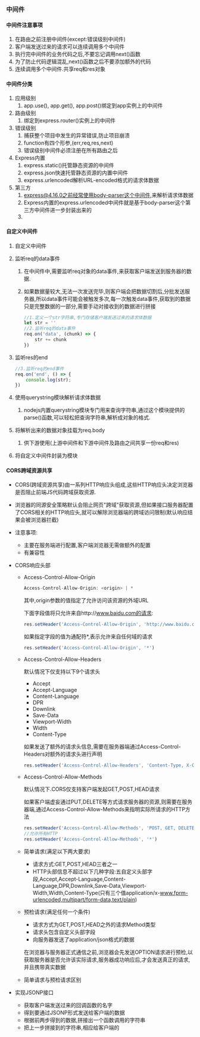 
### 中间件
#### 中间件注意事项
1. 在路由之前注册中间件(except:错误级别中间件)
2. 客户端发送过来的请求可以连续调用多个中间件
3. 执行完中间件的业务代码之后,不要忘记调用next()函数
4. 为了防止代码逻辑混乱,next()函数之后不要添加额外的代码
5. 连续调用多个中间件.共享req和res对象

#### 中间件分类
1. 应用级别
   1. app.use(), app.get(), app.post()绑定到app实例上的中间件
2. 路由级别
   1. 绑定到express.router()实例上的中间件
3. 错误级别
   1. 捕获整个项目中发生的异常错误,防止项目崩溃
   2. function有四个形参,(err,req,res,next)
   3. 错误级别中间件必须注册在所有路由之后
4. Express内置
   1. express.static()托管静态资源的中间件
   2. express.json快速托管静态资源的内置中间件
   3. express.urlencoded解析URL-encoded格式的请求体数据
5. 第三方 
   1. express@4.16.0之前经常使用body-parser这个中间件,来解析请求体数据
   2. Express内置的express.urlencoded中间件就是基于body-parser这个第三方中间件进一步封装出来的
   3. 

#### 自定义中间件
   1. 自定义中间件
   2. 监听req的data事件
      1. 在中间件中,需要监听req对象的data事件,来获取客户端发送到服务器的数据.
      2. 如果数据量较大,无法一次发送完毕,则客户端会把数据切割后,分批发送服务器,所以data事件可能会被触发多次,每一次触发data事件,获取到的数据只是完整数据的一部分,需要手动对接收到的数据进行拼接

         ```js
         //1.定义一个str字符串,专门存储客户端发送过来的请求体数据
         let str = ''
         //2.监听req的data事件
         req.on('data', (chunk) => {
             str += chunk
         })
         ```
   3. 监听res的end

      ```js
      //3.监听req的end事件
      req.on('end', () => {
          console.log(str);
      })
      ```
   4. 使用querystring模块解析请求体数据

         1. nodejs内置querystring模块专门用来查询字符串,通过这个模块提供的parse()函数,可以轻松把查询字符串,解析成对象的格式.

   5. 将解析出来的数据对象挂载为req.body

         1. 供下游使用(上游中间件和下游中间件及路由之间共享一份req和res)

   6. 将自定义中间件封装为模块

#### CORS跨域资源共享

- CORS(跨域资源共享)由一系列HTTP响应头组成,这些HTTP响应头决定浏览器是否阻止前端JS代码跨域获取资源.

- 浏览器的同源安全策略默认会阻止网页"跨域"获取资源,但如果接口服务器配置了CORS相关的HTTP响应头,就可以解除浏览器端的跨域访问限制(默认响应结果会被浏览器拦截)

- 注意事项:

  - 主要在服务端进行配置,客户端浏览器无需做额外的配置
  - 有兼容性

- CORS响应头部

  - Access-Control-Allow-Origin

    ```js
    Access-Control-Allow-Origin: <origin> | *
    ```

    其中,origin参数的值指定了允许访问该资源的外域URL

    下面字段值将只允许来自http://www.baidu.com的请求:

    ```js
    res.setHeader('Access-Control-Allow-Origin', 'http://www.baidu.com')
    ```

    如果指定字段的值为通配符*,表示允许来自任何域的请求

    ```js
    res.setHeader('Access-Control-Allow-Origin', '*')
    ```

  - Access-Control-Allow-Headers

    默认情况下仅支持以下9个请求头
  
    - Accept
    - Accept-Language
    - Content-Language
    - DPR
    - Downlink
    - Save-Data
    - Viewport-Width
    - Width
    - Content-Type
  
    如果发送了额外的请求头信息,需要在服务器端通过Access-Control-Headers对额外的请求头进行声明
  
    ```js
    res.setHeader('Access-Control-Allow-Headers', 'Content-Type, X-Cunstom-Header')
    ```
  
  
  - Access-Control-Allow-Methods
  
    默认情况下.CORS仅支持客户端发起GET,POST,HEAD请求
  
    如果客户端虚妄通过PUT,DELETE等方式请求服务器的资源,则需要在服务器端,通过Access-Control-Allow-Methods来指明实际所请求的HTTP方法
  
    ```js
    res.setHeader('Access-Control-Allow-Methods', 'POST, GET, DELETE, HEAD')
    //允许所有HTTP
    res.setHeader('Access-Control-Allow-Methods', '*')
    ```
  
  - 简单请求(满足以下两大要求)
  
    - 请求方式:GET,POST,HEAD三者之一
    - HTTP头部信息不超过以下几种字段:五自定义头部字段,Accept,Accept-Language,Content-Language,DPR,Downlink,Save-Data,Viewport-Width,Width,Content-Type(只有三个值application/x-www.fprm-urlencoded,multipart/form-data,text/plain)
  
  - 预检请求(满足任何一个条件)
  
    - 请求方式为GET,POST,HEAD之外的请求Method类型
    - 请求头包含自定义头部字段
    - 向服务器发送了application/json格式的数据
  
    在浏览器与服务器正式通信之前,浏览器会先发送OPTION请求进行预检,以获取服务器是否允许该实际请求,服务器成功响应后,才会发送真正的请求,并且携带真实数据
  
  - 简单请求与预检请求区别

- 实现JSONP接口
  - 获取客户端发送过来的回调函数的名字
  - 得到要通过JSONP形式发送给客户端的数据
  - 根据前两步得到的数据,拼接出一个函数调用的字符串
  - 把上一步拼接到的字符串,相应给客户端的<script>标签进行解析执行

